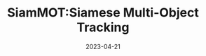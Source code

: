 ---
layout: seminar-post
title: 'SiamMOT:Siamese Multi-Object Tracking'
subtitle: ''
categories: Computer Vision
tags: ['Tracking']
date: 2023-04-21
pdf_url: 'https://drive.google.com/file/d/12qidpYYuGVHGkTaQc1xd4ttgaS1AONSq/preview'
---